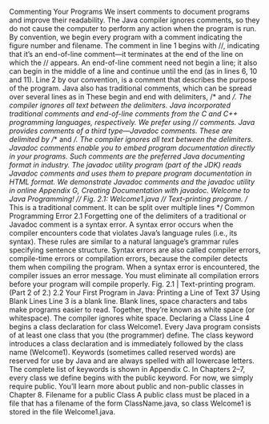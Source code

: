 Commenting Your Programs
We insert comments to document programs and improve their readability. The Java compiler ignores comments, so they do not cause the computer to perform any action when the
program is run.
By convention, we begin every program with a comment indicating the figure number
and filename. The comment in line 1
begins with //, indicating that it’s an end-of-line comment—it terminates at the end of
the line on which the // appears. An end-of-line comment need not begin a line; it also
can begin in the middle of a line and continue until the end (as in lines 6, 10 and 11). Line
2
by our convention, is a comment that describes the purpose of the program.
Java also has traditional comments, which can be spread over several lines as in
These begin and end with delimiters, /* and */. The compiler ignores all text between the
delimiters. Java incorporated traditional comments and end-of-line comments from the C
and C++ programming languages, respectively. We prefer using // comments.
Java provides comments of a third type—Javadoc comments. These are delimited by
/** and */. The compiler ignores all text between the delimiters. Javadoc comments
enable you to embed program documentation directly in your programs. Such comments
are the preferred Java documenting format in industry. The javadoc utility program (part
of the JDK) reads Javadoc comments and uses them to prepare program documentation
in HTML format. We demonstrate Javadoc comments and the javadoc utility in online
Appendix G, Creating Documentation with javadoc.
Welcome to Java Programming!
// Fig. 2.1: Welcome1.java
// Text-printing program.
/* This is a traditional comment. It
 can be split over multiple lines */
Common Programming Error 2.1
Forgetting one of the delimiters of a traditional or Javadoc comment is a syntax error. A
syntax error occurs when the compiler encounters code that violates Java’s language rules
(i.e., its syntax). These rules are similar to a natural language’s grammar rules specifying
sentence structure. Syntax errors are also called compiler errors, compile-time errors or
compilation errors, because the compiler detects them when compiling the program.
When a syntax error is encountered, the compiler issues an error message. You must eliminate all compilation errors before your program will compile properly.
Fig. 2.1 | Text-printing program. (Part 2 of 2.)
2.2 Your First Program in Java: Printing a Line of Text 37
Using Blank Lines
Line 3 is a blank line. Blank lines, space characters and tabs make programs easier to read.
Together, they’re known as white space (or whitespace). The compiler ignores white space.
Declaring a Class
Line 4
begins a class declaration for class Welcome1. Every Java program consists of at least one
class that you (the programmer) define. The class keyword introduces a class declaration
and is immediately followed by the class name (Welcome1). Keywords (sometimes called
reserved words) are reserved for use by Java and are always spelled with all lowercase letters. The complete list of keywords is shown in Appendix C.
In Chapters 2–7, every class we define begins with the public keyword. For now, we
simply require public. You’ll learn more about public and non-public classes in Chapter 8.
Filename for a public Class
A public class must be placed in a file that has a filename of the form ClassName.java, so
class Welcome1 is stored in the file Welcome1.java.
